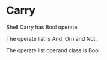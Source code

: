 # Carry

Shell Carry has Bool operate.

The operate list is And, Orn and Not.

The operate list operand class is Bool.
